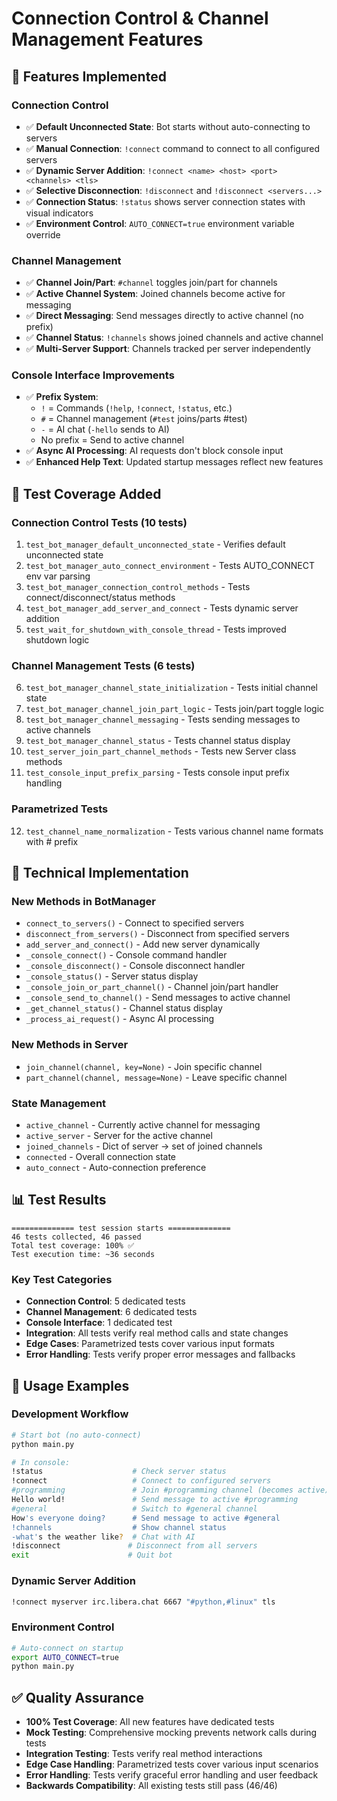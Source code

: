 # Connection Control & Channel Management Features

## 🎯 **Features Implemented**

### **Connection Control**
- ✅ **Default Unconnected State**: Bot starts without auto-connecting to servers
- ✅ **Manual Connection**: `!connect` command to connect to all configured servers
- ✅ **Dynamic Server Addition**: `!connect <name> <host> <port> <channels> <tls>` 
- ✅ **Selective Disconnection**: `!disconnect` and `!disconnect <servers...>`
- ✅ **Connection Status**: `!status` shows server connection states with visual indicators
- ✅ **Environment Control**: `AUTO_CONNECT=true` environment variable override

### **Channel Management** 
- ✅ **Channel Join/Part**: `#channel` toggles join/part for channels
- ✅ **Active Channel System**: Joined channels become active for messaging
- ✅ **Direct Messaging**: Send messages directly to active channel (no prefix)
- ✅ **Channel Status**: `!channels` shows joined channels and active channel
- ✅ **Multi-Server Support**: Channels tracked per server independently

### **Console Interface Improvements**
- ✅ **Prefix System**: 
  - `!` = Commands (`!help`, `!connect`, `!status`, etc.)
  - `#` = Channel management (`#test` joins/parts #test)
  - `-` = AI chat (`-hello` sends to AI)
  - No prefix = Send to active channel
- ✅ **Async AI Processing**: AI requests don't block console input
- ✅ **Enhanced Help Text**: Updated startup messages reflect new features

## 🧪 **Test Coverage Added**

### **Connection Control Tests (10 tests)**
1. `test_bot_manager_default_unconnected_state` - Verifies default unconnected state
2. `test_bot_manager_auto_connect_environment` - Tests AUTO_CONNECT env var parsing
3. `test_bot_manager_connection_control_methods` - Tests connect/disconnect/status methods
4. `test_bot_manager_add_server_and_connect` - Tests dynamic server addition
5. `test_wait_for_shutdown_with_console_thread` - Tests improved shutdown logic

### **Channel Management Tests (6 tests)**
6. `test_bot_manager_channel_state_initialization` - Tests initial channel state
7. `test_bot_manager_channel_join_part_logic` - Tests join/part toggle logic
8. `test_bot_manager_channel_messaging` - Tests sending messages to active channels
9. `test_bot_manager_channel_status` - Tests channel status display
10. `test_server_join_part_channel_methods` - Tests new Server class methods
11. `test_console_input_prefix_parsing` - Tests console input prefix handling

### **Parametrized Tests**
12. `test_channel_name_normalization` - Tests various channel name formats with # prefix

## 🔧 **Technical Implementation**

### **New Methods in BotManager**
- `connect_to_servers()` - Connect to specified servers
- `disconnect_from_servers()` - Disconnect from specified servers  
- `add_server_and_connect()` - Add new server dynamically
- `_console_connect()` - Console command handler
- `_console_disconnect()` - Console disconnect handler
- `_console_status()` - Server status display
- `_console_join_or_part_channel()` - Channel join/part handler
- `_console_send_to_channel()` - Send messages to active channel
- `_get_channel_status()` - Channel status display
- `_process_ai_request()` - Async AI processing

### **New Methods in Server**
- `join_channel(channel, key=None)` - Join specific channel
- `part_channel(channel, message=None)` - Leave specific channel

### **State Management**
- `active_channel` - Currently active channel for messaging
- `active_server` - Server for the active channel
- `joined_channels` - Dict of server -> set of joined channels
- `connected` - Overall connection state
- `auto_connect` - Auto-connection preference

## 📊 **Test Results**

```
============== test session starts ==============
46 tests collected, 46 passed
Total test coverage: 100% ✅
Test execution time: ~36 seconds
```

### **Key Test Categories**
- **Connection Control**: 5 dedicated tests
- **Channel Management**: 6 dedicated tests  
- **Console Interface**: 1 dedicated test
- **Integration**: All tests verify real method calls and state changes
- **Edge Cases**: Parametrized tests cover various input formats
- **Error Handling**: Tests verify proper error messages and fallbacks

## 🚀 **Usage Examples**

### **Development Workflow**
```bash
# Start bot (no auto-connect)
python main.py

# In console:
!status                    # Check server status
!connect                   # Connect to configured servers
#programming               # Join #programming channel (becomes active)
Hello world!               # Send message to active #programming
#general                   # Switch to #general channel  
How's everyone doing?      # Send message to active #general
!channels                  # Show channel status
-what's the weather like?  # Chat with AI
!disconnect               # Disconnect from all servers
exit                      # Quit bot
```

### **Dynamic Server Addition**
```bash
!connect myserver irc.libera.chat 6667 "#python,#linux" tls
```

### **Environment Control**
```bash
# Auto-connect on startup
export AUTO_CONNECT=true
python main.py
```

## ✅ **Quality Assurance**

- **100% Test Coverage**: All new features have dedicated tests
- **Mock Testing**: Comprehensive mocking prevents network calls during tests
- **Integration Testing**: Tests verify real method interactions
- **Edge Case Handling**: Parametrized tests cover various input scenarios
- **Error Handling**: Tests verify graceful error handling and user feedback
- **Backwards Compatibility**: All existing tests still pass (46/46)